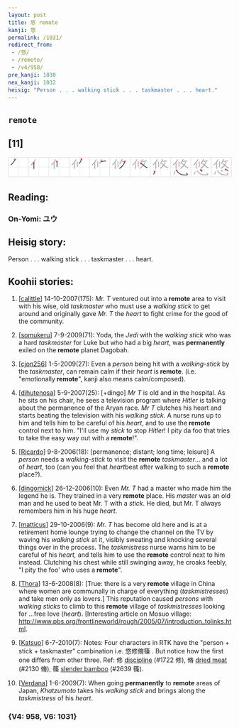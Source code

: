 ```yaml
---
layout: post
title: 悠 remote
kanji: 悠
permalink: /1031/
redirect_from:
 - /悠/
 - /remote/
 - /v4/958/
pre_kanji: 1030
nex_kanji: 1032
heisig: "Person . . . walking stick . . . taskmaster . . . heart."
---
```


## `remote`

## [11]

<div class="stroke"><img src="../images/E682A0.png" /></div>

## Reading:

### On-Yomi: ユウ

## Heisig story:

Person . . . walking stick . . . taskmaster . . . heart.

## Koohii stories:

1) [<a href="http://kanji.koohii.com/profile/calittle">calittle</a>] 14-10-2007(175): <em>Mr. T</em> ventured out into a<strong> remote</strong> area to visit with his wise, old <em>taskmaster</em> who must use a <em>walking stick</em> to get around and originally gave <em>Mr. T</em> the <em>heart</em> to fight crime for the good of the community.

2) [<a href="http://kanji.koohii.com/profile/somukeru">somukeru</a>] 7-9-2009(71): Yoda, the <em>Jedi</em> with the <em>walking stick</em> who was a hard <em>taskmaster</em> for Luke but who had a big <em>heart</em>, was <strong>permanently</strong> exiled on the<strong> remote</strong> planet Dagobah.

3) [<a href="http://kanji.koohii.com/profile/cjon256">cjon256</a>] 1-5-2009(27): Even a <em>person</em> being hit with a <em>walking-stick</em> by the <em>taskmaster</em>, can remain calm if their <em>heart</em> is<strong> remote</strong>. (i.e. &quot;emotionally<strong> remote</strong>&quot;, kanji also means calm/composed).

4) [<a href="http://kanji.koohii.com/profile/dihutenosa">dihutenosa</a>] 5-9-2007(25): [+dingo] <em>Mr T</em> is old and in the hospital. As he sits on his chair, he sees a television program where <em>Hitler</em> is talking about the permanence of the Aryan race. <em>Mr T</em> clutches his heart and starts beating the television with his <em>walking stick</em>. A nurse runs up to him and tells him to be careful of his <em>heart</em>, and to use the<strong> remote</strong> control next to him. &quot;I&#039;ll use my <em>stick</em> to stop <em>Hitler</em>! I pity da foo that tries to take the easy way out with a<strong> remote</strong>!&quot;.

5) [<a href="http://kanji.koohii.com/profile/Ricardo">Ricardo</a>] 9-8-2006(18): [permanence; distant; long time; leisure] A <em>person</em> needs a <em>walking-stick</em> to visit the <strong>remote</strong> <em>taskmaster</em>... and a lot of <em>heart</em>, too (can you feel that <em>heart</em>beat after walking to such a <strong>remote</strong> place?).

6) [<a href="http://kanji.koohii.com/profile/dingomick">dingomick</a>] 26-12-2006(10): Even <em>Mr. T</em> had a master who made him the legend he is. They trained in a very<strong> remote</strong> place. His <em>master</em> was an old man and he used to beat Mr. T with a <em>stick</em>. He died, but Mr. T always remembers him in his huge <em>heart</em>.

7) [<a href="http://kanji.koohii.com/profile/matticus">matticus</a>] 29-10-2006(9): <em>Mr. T</em> has become old here and is at a retirement home lounge trying to change the channel on the TV by waving his <em>walking stick</em> at it, visibly sweating and knocking several things over in the process. The <em>taskmistress</em> nurse warns him to be careful of his <em>heart,</em> and tells him to use the<strong> remote</strong> control next to him instead. Clutching his chest while still swinging away, he croaks feebly, &quot;I pity the foo&#039; who uses a<strong> remote</strong>&quot;.

8) [<a href="http://kanji.koohii.com/profile/Thora">Thora</a>] 13-6-2008(8): [True: there is a very<strong> remote</strong> village in China where women are communally in charge of everything (<em>taskmistresses</em>) and take men only as lovers.] This reputation caused <em>persons</em> with <em>walking sticks</em> to climb to this<strong> remote</strong> village of <em>taskmistresses</em> looking for ...free love (<em>heart</em>). [Interesting article on Mosuo village: <a href="http://www.pbs.org/frontlineworld/rough/2005/07/introduction_tolinks.html">http://www.pbs.org/frontlineworld/rough/2005/07/introduction_tolinks.html</a>.

9) [<a href="http://kanji.koohii.com/profile/Katsuo">Katsuo</a>] 6-7-2010(7): Notes: Four characters in RTK have the &quot;person + stick + taskmaster&quot; combination i.e. 悠修脩篠 . But notice how the first one differs from other three. Ref: 修 <a href="../v4/1722">discipline</a> (#1722 修), 脩 <a href="../v4/2130">dried meat</a> (#2130 脩), 篠 <a href="../v4/2639">slender bamboo</a> (#2639 篠).

10) [<a href="http://kanji.koohii.com/profile/Verdana">Verdana</a>] 1-6-2009(7): When going <strong>permanently</strong> to <strong>remote</strong> areas of Japan, <em>Khatzumoto</em> takes his <em>walking stick</em> and brings along the <em>taskmistress</em> of his <em>heart</em>.

### {V4: 958, V6: 1031}
